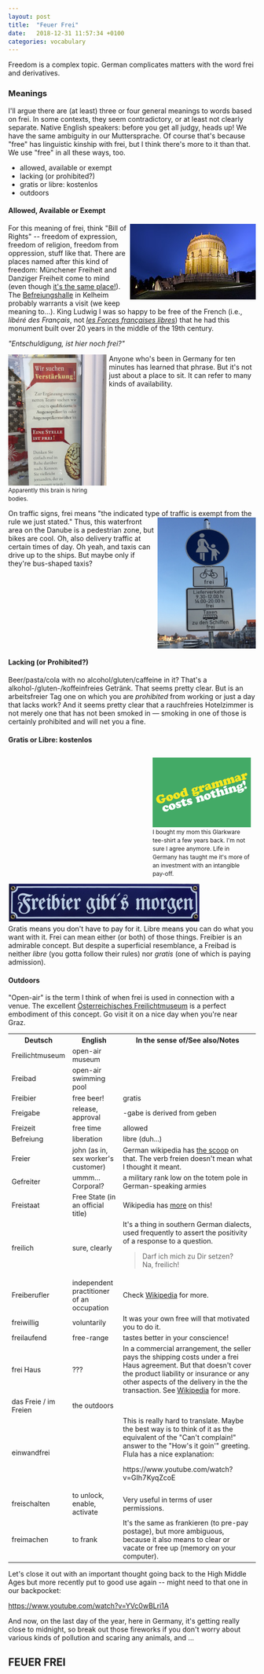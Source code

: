 ```yaml
---
layout: post
title:  "Feuer Frei"
date:   2018-12-31 11:57:34 +0100
categories: vocabulary
---
```

Freedom is a complex topic.  German complicates matters with the word <span class="german">frei</span> and derivatives.

### Meanings ###
I'll argue there are (at least) three or four general meanings to words based on <span class="german">frei.</span>  In some contexts, they seem contradictory, or at least not clearly separate.  Native English speakers:  before you get all judgy, heads up!  We have the same ambiguity in our <span class="german">Muttersprache.</span>  Of course that's because "free" has linguistic kinship with <span class="german">frei,</span> but I think there's more to it than that.  We use "free" in all these ways, too.

- allowed, available or exempt
- lacking (or prohibited?)
- gratis or libre:  <span class="german">kostenlos</span>
- outdoors

#### Allowed, Available or Exempt ####
<a title="Richard Bartz [CC BY-SA 3.0 (https://creativecommons.org/licenses/by-sa/3.0)], from Wikimedia Commons" href="/assets/img/feuer-frei/Befreiungshalle_Kelheim_BS.jpg"><img style="float:right;margin-left:5px;"  width="256" alt="Befreiungshalle Kelheim BS" src="/assets/img/feuer-frei/256px-Befreiungshalle_Kelheim_BS.jpg"></a>
For this meaning of <span class="german">frei,</span> think "Bill of Rights" -- freedom of expression, freedom of religion, freedom from oppression, stuff like that.  There are places named after this kind of freedom:  <span class="german">Münchener Freiheit</span> and <span class="german">Danziger Freiheit</span> come to mind (even though [it's the same place!](https://en.wikipedia.org/wiki/M%C3%BCnchner_Freiheit)).  The <a class="german" href="https://en.wikipedia.org/wiki/Befreiungshalle">Befreiungshalle</a> in Kelheim probably warrants a visit (we keep meaning to...).  King Ludwig I was so happy to be free of the French (i.e., <em>libéré des Français</em>, not [*les Forces françaises libres*](https://en.wikipedia.org/wiki/Free_France)) that he had this monument built over 20 years in the middle of the 19th century.

<em class="german">"Entschuldigung, ist hier noch frei?"</em>
<div style="display:inline;float:left;margin-right:5px;width:200px;">
<a href="/assets/img/feuer-frei/eine_stelle_ist_frei_400.jpg"><img style="float:left;" src="/assets/img/feuer-frei/eine_stelle_ist_frei_200.jpg"></a><br/><small>Apparently this brain is hiring bodies.</small></div>Anyone who's been in Germany for ten minutes has learned that phrase.  But it's not just about a place to sit.  It can refer to many kinds of availability.  <br style="clear:both;"/>





On traffic signs, <span class="german">frei</span> means "the indicated type of traffic is exempt from the rule we just stated."  <a href="/assets/img/feuer-frei/3_kinds_of_frei.jpg"><img style="float:right;margin-left:5px;" src="/assets/img/feuer-frei/3_kinds_of_frei_200x267.jpg"></a>Thus, this waterfront area on the Danube is a pedestrian zone, but bikes are cool.  Oh, also delivery traffic at certain times of day.  Oh yeah, and taxis can drive up to the ships.  But maybe only if they're bus-shaped taxis?<br style="clear:both;"/>

#### Lacking (or Prohibited?) ####
Beer/pasta/cola with no alcohol/gluten/caffeine in it?  That's a <span class="german">alkohol-/gluten-/koffeinfreies Getränk.</span>  That seems pretty clear.  But is an <span class="german">arbeitsfreier Tag</span> one on which you are <em>prohibited</em> from working or just a day that lacks work?  And it seems pretty clear that a <span class="german">rauchfreies Hotelzimmer</span> is not merely one that has not been smoked in &mdash; smoking in one of those is certainly prohibited and will net you a fine.

#### Gratis or Libre:  <span class="german">kostenlos</span> ####
<div style="margin:5px;padding:5px;float:right; display:inline;width:200px;"><img style="float:right;" src="/assets/img/feuer-frei/good_grammar_costs_nothing.gif"><br style="clear:both;"/><small>I bought my mom this Glarkware tee-shirt a few years back.  I'm not sure I agree anymore.  Life in Germany has taught me it's more of an investment with an intangible pay-off.</small></div><img src="/assets/img/feuer-frei/freibier_gibts_morgen.png"><br/>Gratis means you don't have to pay for it.  Libre means you can do what you want with it.  <span class="german">Frei</span> can mean either (or both) of those things.  <span class="german">Freibier</span> is an admirable concept.  But despite a superficial resemblance, a <span class="german">Freibad</span> is neither <em>libre</em> (you gotta follow their rules) nor <em>gratis</em> (one of which is paying admission).<br style="clear:both;"/>

#### Outdoors ####
"Open-air" is the term I think of when <span class="german">frei</span> is used in connection with a venue.  The excellent <a class="german" href="https://de.wikipedia.org/wiki/%C3%96sterreichisches_Freilichtmuseum">Österreichisches Freilichtmuseum</a> is a perfect embodiment of this concept.  Go visit it on a nice day when you're near Graz.


<table>
    <tr>
        <th class="german">Deutsch</th>
        <th>English</th>
        <th>In the sense of/See also/Notes</th>
    </tr>
    <tr>
        <td class="german">Freilichtmuseum</td>
        <td>open-air museum</td>
        <td></td>
    </tr>
    <tr>
        <td class="german">Freibad</td>
        <td>open-air swimming pool</td>
        <td></td>
    </tr>
    <tr>
        <td class="german">Freibier</td>
        <td>free beer!</td>
        <td>gratis</td>
    </tr>
    <tr>
        <td class="german">Freigabe</td>
        <td>release, approval</td>
        <td><span class="german">-gabe</span> is derived from <span class="german">geben</span></td>
    </tr>
    <tr>
        <td class="german">Freizeit</td>
        <td>free time</td>
        <td>allowed</td>
    </tr>
    <tr>
        <td class="german">Befreiung</td>
        <td>liberation</td>
        <td>libre (duh...)</td>
    </tr>
    <tr>
        <td class="german">Freier</td>
        <td>john (as in, sex worker's customer)</td>
        <td>German wikipedia has <a href="https://de.wikipedia.org/wiki/Kunde_(Prostitution)#Umgangssprache">the scoop</a> on that.  The verb <span class="german">freien</span> doesn't mean what I thought it meant.</td>
    </tr>
    <tr>
        <td class="german">Gefreiter</td>
        <td>ummm…Corporal?</td>
        <td>a military rank low on the totem pole in German-speaking armies</td>
    </tr>
    <tr>
        <td class="german">Freistaat</td>
        <td>Free State (in an official title)</td>
        <td>Wikipedia has <a href="https://en.wikipedia.org/wiki/Free_state_(government)">more</a> on this!</td>
    </tr>
    <tr>
        <td class="german">freilich</td>
        <td>sure, clearly</td>
        <td>It's a thing in southern German dialects, used frequently to assert the positivity of a response to a question.  <br/><blockquote class="german">Darf ich mich zu Dir setzen?<br/>Na, freilich!</blockquote></td>
    </tr>
    <tr>
        <td class="german">Freiberufler</td>
        <td>independent practitioner of an occupation</td>
        <td>Check <a href="https://de.wikipedia.org/wiki/Freier_Beruf_(Deutschland)">Wikipedia</a> for more.</td>
    </tr>
    <tr>
        <td class="german">freiwillig</td>
        <td>voluntarily</td>
        <td>It was your own free will that motivated you to do it.</td>
    </tr>
    <tr>
        <td class="german">freilaufend</td>
        <td>free-range</td>
        <td>tastes better in your conscience!</td>
    </tr>
    <tr>
        <td class="german">frei Haus</td>
        <td>???</td>
        <td>In a commercial arrangement, the seller pays the shipping costs under a <span class="german">frei Haus</span> agreement.  But that doesn't cover the product liability or insurance or any other aspects of the delivery in the the transaction.  See <a href="https://de.wikipedia.org/wiki/Frei_Haus">Wikipedia</a> for more.</td>
    </tr>
    <tr>
        <td class="german">das Freie / im Freien</td>
        <td>the outdoors</td>
        <td></td>
    </tr>
    <tr>
        <td class="german">einwandfrei</td>
        <td></td>
        <td>This is really hard to translate.  Maybe the best way is to think of it as the equivalent of the "Can't complain!" answer to the "How's it goin'" greeting.  Flula has a nice explanation:<p>https://www.youtube.com/watch?v=GIh7KyqZcoE</p></td>
    </tr>
    <tr>
        <td class="german">freischalten</td>
        <td>to unlock, enable, activate</td>
        <td>Very useful in terms of user permissions.</td>
    </tr>
    <tr>
        <td class="german">freimachen</td>
        <td>to frank</td>
        <td>It's the same as <span class="german">frankieren</span> (to pre-pay postage), but more ambiguous, because it also means to clear or vacate or free up (memory on your computer).</td>
    </tr>
</table>

Let's close it out with an important thought going back to the High Middle Ages but more recently put to good use again -- might need to that one in our backpocket:

https://www.youtube.com/watch?v=YVc0wBLri1A

And now, on the last day of the year, here in Germany, it's getting really close to midnight, so break out those fireworks if you don't worry about various kinds of pollution and scaring any animals, and ... 

## FEUER FREI ##